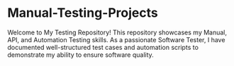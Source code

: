 # Manual-Testing-Projects
Welcome to My Testing Repository!  This repository showcases my Manual, API, and Automation Testing skills. As a passionate Software Tester, I have documented well-structured test cases and automation scripts to demonstrate my ability to ensure software quality.


